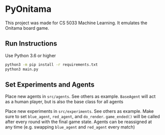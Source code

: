 # PyOnitama

This project was made for CS 5033 Machine Learning. It emulates the Onitama board game.

## Run Instructions

Use Python 3.6 or higher
```bash
python3 -m pip install -r requirements.txt
python3 main.py
```

## Set Experiments and Agents

Place new agents in `src/agents`. See others as example. `BaseAgent` will act as a human player, but is also the base class for all agents

Place new experiments in `src/experiments`. See others as example. Make sure to set `blue_agent`, `red_agent`, and `do_render`. `game_ended()` will be called after every round with the final game state. Agents can be reassigned at any time (e.g. swapping `blue_agent` and `red_agent` every match)